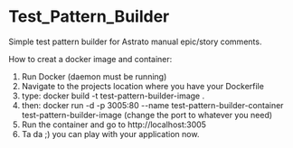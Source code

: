 # Test_Pattern_Builder
Simple test pattern builder for Astrato manual epic/story comments.

How to creat a docker image and container:
1. Run Docker (daemon must be running)
2. Navigate to the projects location where you have your Dockerfile
3. type: docker build -t test-pattern-builder-image .
4. then: docker run -d -p 3005:80 --name test-pattern-builder-container test-pattern-builder-image (change the port to whatever you need)
5. Run the container and go to http://localhost:3005
6. Ta da ;) you can play with your application now.
